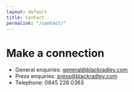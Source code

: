 ```yaml
---
layout: default
title: Contact
permalink: "/contact/"
---
```

# Make a connection

* General enquiries: general@blackradley.com
* Press enquiries: press@blackradley.com
* Telephone: 0845 226 0363